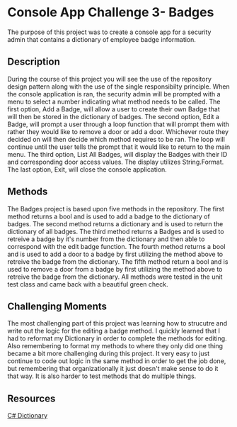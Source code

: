 # Console App Challenge 3- Badges
The purpose of this project was to create a console app for a security admin that contains a dictionary of employee badge information.
## Description
During the course of this project you will see the use of the repository design pattern along with the use of the single responsibilty principle.
When the console application is ran, the security admin will be prompted with a menu to select a number indicating what method needs to be called.
The first option, Add a Badge, will allow a user to create their own Badge that will then be stored in the dictionary of badges.
The second option, Edit a Badge, will prompt a user through a loop function that will prompt them with rather they would like to remove a door or add a door.
Whichever route they decided on will then decide which method requires to be ran. The loop will continue until the user tells the prompt that it would like to return to the main menu.
The third option, List All Badges, will display the Badges with their ID and corresponding door access values. The display utilizes String.Format.
The last option, Exit, will close the console application.
## Methods
The Badges project is based upon five methods in the repository.
The first method returns a bool and is used to add a badge to the dictionary of badges.
The second method returns a dictionary and is used to return the dictionary of all badges.
The third method returns a Badges and is used to retreive a badge by it's number from the dictionary and then able to correspond with the edit badge function.
The fourth method returns a bool and is used to add a door to a badge by first utilizing the method above to retreive the badge from the dictionary.
The fifth method return a bool and is used to remove a door from a badge by first utilizing the method above to retreive the badge from the dictionary.
All methods were tested in the unit test class and came back with a beautiful green check.
## Challenging Moments
The most challenging part of this project was learning how to strucutre and write out the logic for the editing a badge method.
I quickly learned that I had to reformat my Dictionary in order to complete the methods for editing.
Also remembering to format my methods to where they only did one thing became a bit more challenging during this project. 
It very easy to just continue to code out logic in the same method in order to get the job done, but remembering that organizationally it just doesn't make sense to do it that way.
It is also harder to test methods that do multiple things.
## Resources
[C# Dictionary](https://www.tutorialsteacher.com/csharp/csharp-dictionary/)
